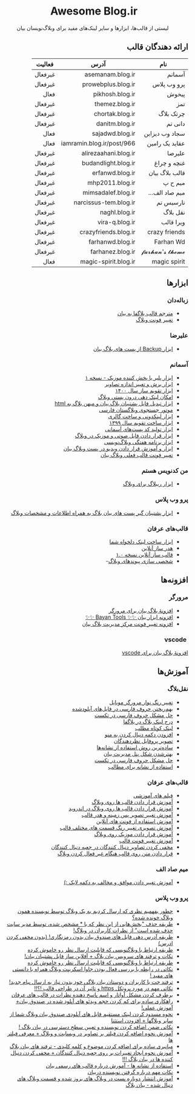 <div align="center">

#  &rlm; Awesome ‌Blog.ir
لیستی از قالب‌ها، ابزار‌ها و سایر لینک‌های مفید برای وبلاگ‌نویسان بیان

</div>

<div dir="rtl">


## ارائه دهندگان قالب

<div dir="rtl">
  
| نام            | آدرس                  | فعالیت  |
|-----------------|-----------------------|---------|
| آسمانم         | asemanam.blog.ir        | غیرفعال |
| پرو وب پلاس     | prowebplus.blog.ir      | غیرفعال |
| پیخوش          | pikhosh.blog.ir         | فعال    |
| تمز            | themez.blog.ir          | غیرفعال |
| چرتک بلاگ       | chortak.blog.ir         | غیرفعال |
| دانی تم        | danitm.blog.ir          | غیرفعال |
| سجاد وب دیزاین | sajadwd.blog.ir         | فعال    |
| عقاید یک رامین | iamramin.blog.ir/post/966 | فعال  |
| علیرضا         | alirezaahani.blog.ir    | غیرفعال |
| غنچه و چراغ    | budandlight.blog.ir     | غیرفعال |
| قالب بلاگ بیان  | erfanwd.blog.ir         | غیرفعال |
| میم ح پ        | mhp2011.blog.ir         | غیرفعال |
| میم صاد الف... | mimsadalef.blog.ir      | غیرفعال |
| نارسیس تم      | narcissus-tem.blog.ir   | غیرفعال |
| نقل ‌بلاگ        | naghl.blog.ir           | غیرفعال |
| ویرا قالب      | vira-q.blog.ir          | غیرفعال |
| crazy friends   | crazyfriends.blog.ir  | غیرفعال |
| Farhan Wd       | farhanwd.blog.ir      | غیرفعال |
| 𝓯𝓪𝓻𝓱𝓪𝓷'𝓼 𝓽𝓱𝓮𝓶𝓮    | farhanez.blog.ir      | غیرفعال |
| magic spirit     | magic-spirit.blog.ir | فعال    |
</div>


## ابزارها

### زباله‌دان
- [مترجم قالب بلاگفا به بیان](http://trash.blog.ir/post/مترجم-قالب-بلاگفا-به-بیان)
- [تغییر فونت وبلاگ](https://cfont.netlify.app/)


### علیرضا
- [ابزار Backup از پست های بلاگ بیان](https://web.archive.org/web/https://alirezaahani.blog.ir/post/45/Backup)


### آسمانم
- [ابزار پلیر یا پخش کننده موزیک - نسخه ۱](https://asemanam.blog.ir/1402/04/19/asemany-music-player)
- [ابزار برش و تغییر اندازه تصاویر](https://asemanam.blog.ir/1402/03/23/crop-resize-rotate-picture-image-free-tool)
- [ابزار تقویم ساز سال ۱۴۰۰](https://asemanam.blog.ir/1400/01/03/%D8%A7%D8%A8%D8%B2%D8%A7%D8%B1-%D8%AA%D9%82%D9%88%DB%8C%D9%85-%D8%B3%D8%A7%D8%B2-%D8%B3%D8%A7%D9%84-1400)
- [امکان لینک دهی درون پستی وبلاگ](https://asemanam.blog.ir/1399/12/13/in-post-page-weblog-link-specific-header-id)
- [ابزار تبدیل فایل پشتیبان بلاگ بیان و میهن بلاگ به html](https://asemanam.blog.ir/1399/11/18/bayan-blog-mihanblog-backup-file-converter-single-html-file)
- [موتور جستجوی وبلاگستان فارسی](https://asemanam.blog.ir/1399/10/25/farsi-blogs-search-engine)
- [ابزار لینکدونی و ساخت گالری](https://asemanam.blog.ir/1399/10/17/blogging-link-list-linkdooni-gallery-tool)
- [ابزار ساخت تقویم سال ۱۳۹۹](https://asemanam.blog.ir/1399/10/03/calendar-generator-1399)
- [ابزار تولید کد پست‌های آسمانی](https://asemanam.blog.ir/1399/08/29/asemany-post-generator)
- [ابزار قرار دادن فایل صوتی و موزیک در وبلاگ](https://asemanam.blog.ir/1399/08/22/audio-tag-generator-html-weblog-tool)
- [ابزار برنامه هفتگی وبلاگ‌نویسی](https://asemanam.blog.ir/1399/07/28/blogging-scheduler-tool)
- [ابزار و آموزش قرار دادن ویدیو در پست وبلاگ بیان](https://asemanam.blog.ir/1399/06/26/video-tag-generator-bayan-blog-instruction)
- [تغییر فونت قالب فعلی وبلاگ بیان](https://asemanam.blog.ir/1399/06/23/change-current-weblog-font)


### من کدنویس هستم
- [ابزار ریبلاگ برای وبلاگ](https://iamcoder.blog.ir/post/reblog-tools-for-blog)


### پرو وب پلاس
- [ابزار پشتیبان گیر پست های بیان بلاگ به همراه اطلاعات و مشخصات وبلاگ](https://prowebplus.blog.ir/post/bayan-blog-post-archives-to-file-converter-with-blog-information)


### قالب‌های عرفان
- [ابزار ساخت لینک دلخواه شما](http://erfanwd.blog.ir/1395/05/03/create-follow-link)
- [هدر ساز آنلاین](http://erfanwd.blog.ir/1395/05/04/header-creator-online)
- [قالب ساز آنلاین نسخه ۱.۰](http://erfanwd.blog.ir/1395/05/07/Template-maker-online-bayan)
- [شخصی سازی پیوندهای وبلاگ](http://erfanwd.blog.ir/1395/05/10/abzar-shakhsi-sazi-link-ha)- 



## افزونه‌ها

### مرورگر
- [افزونهٔ بلاگ بیان برای مرورگر](trash.blog.ir/post/extention)
- [افزونه ابزار بیان ✨✨ Bayan Tools ✨✨](https://bayan-tools.blog.ir/)
- [ افزونه تغییر فونت مرکز مدیریت بلاگ بیان](https://donyait.blog.ir/post/1295)

### &rlm; vscode
[افزونهٔ بلاگ بیان برای vscode](https://trash.blog.ir/post/blog-extention-vscode)



## آموزش‌ها


### نقل‌بلاگ
- [تغییر رنگ نوار مرورگر موبایل](https://naghl.blog.ir/post/browser_tabcolor)
- [بهم‌ریختن حروف فارسی در فایل‌های آپلودشده](https://naghl.blog.ir/post/ajaghvajagh)
- [حل مشکل حروف فارسی در  تکست](https://naghl.blog.ir/post/utf8bom)
- [درج لینک بلاگ در بلاگفا](https://naghl.blog.ir/post/blog_in_blogfa)
- [لینک کوتاه مطلب](https://naghl.blog.ir/post/short_url)
- [افزودن دکمه دنبال کردن به منو](https://naghl.blog.ir/post/follow_link)
- [تصویر پروفایل نظردهندگان](https://naghl.blog.ir/post/comment_avatar)
- [ساده‌ترین روش استفاده از نشانه‌ها](https://naghl.blog.ir/post/flaglink)
- [بهترشدن شکل پنل مدیریت بیان](https://naghl.blog.ir/post/panelediting)
- [حل مشکل حروف فارسی در  تکست](https://naghl.blog.ir/post/utf8bom)
- [استفاده از نشانه برای مطالب](https://naghl.blog.ir/post/flag_for_posts)
  

### قالب‌های عرفان
- [فیلم های آموزشی](http://erfanwd.blog.ir/1395/02/07/training-video)
- [آموزش قرار دادن قالب ها روی وبلاگ](http://erfanwd.blog.ir/page/training)
- [آموزش قرار دادن قالب ها روی وبلاگ در اندروید](http://erfanwd.blog.ir/page/training-android)
- [آموزش تغییر تصویر پس زمینه و هدر قالب](http://erfanwd.blog.ir/1394/11/02/training-change-header-and-background)
- [آموزش استفاده از فونت های آنلاین](http://erfanwd.blog.ir/1395/03/02/amozesh-estefade-az-font-online)
- [آموزش تصویری تغییر رنگ قسمت های مختلف قالب](http://erfanwd.blog.ir/1395/01/20/training-change-color)
- [آموزش قرار دادن موزیک روی وبلاگ](http://erfanwd.blog.ir/1395/02/02/amozesh-gharar-dadane-music-roye-weblog)
- [آموزش تغییر فونت قالب](http://erfanwd.blog.ir/1394/10/30/font-family)
- [مخفی کردن تصاویر دنبال کنندگان در جعبه دنبال کنندگان](http://erfanwd.blog.ir/1395/02/12/hazf-tasavir-donbal-konandegan-az-jabe-donbal-konandegan)
- [قرار دادن متن روی قالب هنگام غیر فعال کردن وبلاگ](http://erfanwd.blog.ir/1395/05/13/darjmatn)

### میم صاد الف
- [آموزش تغییر دادن موافق و مخالف به دکمه لایک :)](https://mimsadalef.blog.ir/post/43/)

### پرو وب پلاس
- [چطور بفهمیم نظری که ارسال کردیم به یک وبلاگ توسط نویسنده همون وبلاگ خونده شده؟](https://prowebplus.blog.ir/post/How-to-know-our-comments-is-seen-by-blog-authors-%3F)
- [طریقه حذف "بخش‌هایی از این نظر که با * مشخص شده، توسط مدیر سایت حذف شده است" از نظرات کاربران در وبلاگ!](https://prowebplus.blog.ir/post/how-to-delete-the-text-that-shows-we-have-deleted-part-of-user-comment)
- [طریقه آدرس دهی فایل های صندوق بیان بدون رمزنگاری! (بدون مخفی کردن ادرس)](https://prowebplus.blog.ir/post/how-to-set-address-for-bayan-box-files-without-encryption)
- [طریقه ارتباط با وبلاگنویسی که قابلیت ارسال نظر رو خاموش کرده](https://prowebplus.blog.ir/post/How-to-be-in-touch-with-bloger-who-turned-off-commenting)
- [نکات و ترفند های سرویس بیان بلاگ + آفلاین ساز فایل پشتیبان بیان!](https://prowebplus.blog.ir/post/tricks-and-notes-about-bayan-blog)
- [طریقه ارتباط با وبلاگنویسی که قابلیت ارسال نظر رو خاموش کرده](https://prowebplus.blog.ir/post/How-to-be-in-touch-with-bloger-who-turned-off-commenting)
- [نکاتی در رابطه با بررسی فعال بودن جاوا اسکریپت وبلاگ همراه با دانستی های مفید !](https://prowebplus.blog.ir/post/important-notes-about-javacript-in-bayan-blog)
- [ترفند چت با کاربران و دوستان بیان بلاگی خود بدون نیاز به ارسال پیام جدید!](https://prowebplus.blog.ir/post/how-to-chat-with-other-bayan-users)
- [نکاتی مهم در مورد پروتکل https و تاثیر آن در طراحی قالب !؟!!](https://prowebplus.blog.ir/post/notes-about-https-protocol-and-How-it-affects-on-designing-website-template)
- [برطرف کردن مشکل آواتار و اسم پاسخ دهنده نظرات در قالب های عرفان](https://prowebplus.blog.ir/post/fixing-problem-of-reply-avatar-comment-section-in-the-erfan-templates)
- [راهکاری ساده برای کم کردن حجم ویدئو های آپلود شده در صندوق بیان+ آموزش عملی!](https://prowebplus.blog.ir/post/how-to-compress-video-files-on-bayanbox)
- [نحوه مسدود کردن لینک مستقیم فایل های آپلودی صندوق بیان وبلاگ شما از سایر وبلاگها + افزودن استثنا](https://prowebplus.blog.ir/post/how-to-block-bayan-box-files-and-adding-Exceptions)
- [نکاتی ضمن اضافه کردن نویسنده و تعیین سطح دسترسی در بیان بلاگ !](https://prowebplus.blog.ir/post/notices-about-adding-authors)
- [آموزش نحوه اضافه کردن فیلتر بر تصاویر در وبسایت و وبلاگ + معرفی فیلتر ها](https://prowebplus.blog.ir/post/how-add-fillter-to-images-in-website)
- [میانبری ساده برای اضافه کردن موضوع و کلمه کلیدی - ترفند های بیان بلاگ](https://prowebplus.blog.ir/post/how-add-categories-bayanblog)
- [آموزش نحوه ایجاد تغییرات بر روی جعبه دنبال کنندگان + مخفی کردن دنبال کننده ها در بیان بلاگ !!!](https://prowebplus.blog.ir/post/learn-how-to-edit-follow-box)
- [استفاده از نشانه ها - آمورش درباره قالب های رسمی بیان](https://prowebplus.blog.ir/post/learning-about-bayan-templates)
- [نکات مهم درباره گرفتن نویسنده دربیان](https://prowebplus.blog.ir/post/adding-author-bayan-blog)
- [آموزش انتشار دوباره پست در وبلاگ های بروز شده و قسمت وبلاگ های دنبال شده - بیان بلاگ](https://prowebplus.blog.ir/post/resending-post-in-updated-weblogs-bayanblog)
